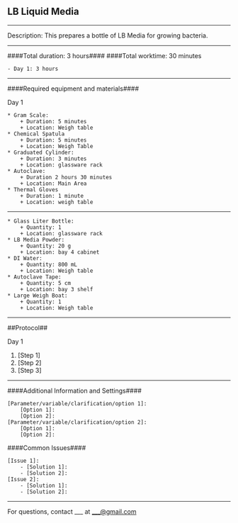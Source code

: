 
LB Liquid Media
--------------
- - - - - - - - - - - - - - - - - - - - - - - - - - - - - - - - - - - - - - - - - - - -
Description: This prepares a bottle of LB Media for growing bacteria.

- - - - - - - - - - - - - - - - - - - - - - - - - - - - - - - - - - - - - - - - - - - -
####Total duration: 3 hours####
####Total worktime: 30 minutes

    - Day 1: 3 hours

    
- - - - - - - - - - - - - - - - - - - - - - - - - - - - - - - - - - - - - - - - - - - -

####Required equipment and materials####

Day 1

	* Gram Scale:
		+ Duration: 5 minutes
		+ Location: Weigh table
	* Chemical Spatula
		+ Duration: 5 minutes
		+ Location: Weigh Table
	* Graduated Cylinder:
		+ Duration: 3 minutes
		+ Location: glassware rack
	* Autoclave:
		+ Duration 2 hours 30 minutes
		+ Location: Main Area
	* Thermal Gloves
		+ Duration: 1 minute
		+ Location: weigh table
  
------

    * Glass Liter Bottle:
        + Quantity: 1
        + Location: glassware rack
    * LB Media Powder:
        + Quantity: 20 g
        + Location: bay 4 cabinet
	* DI Water:
		+ Quantity: 800 mL
		+ Location: Weigh table
	* Autoclave Tape:
		+ Quantity: 5 cm
		+ Location: bay 3 shelf
	* Large Weigh Boat:
		+ Quantity: 1
		+ Location: Weigh table


- - - - - - - - - - - - - - - - - - - - - - - - - - - - - - - - - - - - - - - - - - - - 

##Protocol##

Day 1

1. [Step 1]
2. [Step 2]
3. [Step 3]


- - - - - - - - - - - - - - - - - - - - - - - - - - - - - - - - - - - - - - - - - - - - 
    
    
####Additional Information and Settings####

    [Parameter/variable/clarification/option 1]:
        [Option 1]:
        [Option 2]:
    [Parameter/variable/clarification/option 2]:
        [Option 1]:
        [Option 2]:


####Common Issues####

    [Issue 1]:
        - [Solution 1]:
        - [Solution 2]:
    [Issue 2]:
        - [Solution 1]:
        - [Solution 2]:
- - - - - - - - - - - - - - - - - - - - - - - - - - - - - - - - - - - - - - - - - - - - 
       
For questions, contact ___ at ___@gmail.com    

